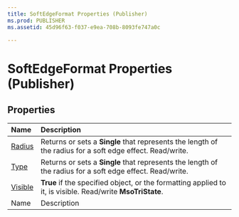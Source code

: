 ```yaml
---
title: SoftEdgeFormat Properties (Publisher)
ms.prod: PUBLISHER
ms.assetid: 45d96f63-f037-e9ea-708b-8093fe747a0c

---
```



# SoftEdgeFormat Properties (Publisher)

## Properties



|**Name**|**Description**|
|:-----|:-----|
| [Radius](softedgeformat.radius-property-publisher.md)|Returns or sets a  **Single** that represents the length of the radius for a soft edge effect. Read/write.|
| [Type](softedgeformat.type-property-publisher.md)|Returns or sets a  **Single** that represents the length of the radius for a soft edge effect. Read/write.|
| [Visible](softedgeformat.visible-property-publisher.md)| **True** if the specified object, or the formatting applied to it, is visible. Read/write **MsoTriState**.|
|Name|Description|

